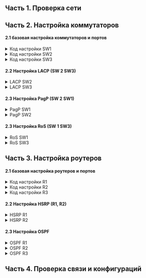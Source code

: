## Часть 1. Проверка сети



## Часть 2. Настройка коммутаторов


#### 2.1 базовая настройка коммутаторов и портов

<details><summary> Код настройки SW1 </summary>
<pre>
enable
conf term
no ip domain-lookup
hostname SW1
banner motd ##SW1_ENTER_PASSWORD##
line console 0
logging synchronous
password cisco
login
exit
enable secret class
line vty 0 15
password cisco
login
exit
service password-encryption
exit

exit
copy running-config startup-config
</pre>
</details>


<details><summary> Код настройки SW2 </summary>
<pre>
enable
conf term
no ip domain-lookup
hostname SW2
banner motd ##SW2_ENTER_PASSWORD##
line console 0
logging synchronous
password cisco
login
exit
enable secret class
line vty 0 15
password cisco
login
exit
service password-encryption
exit

exit
copy running-config startup-config
</pre>
</details>


<details><summary> Код настройки SW3 </summary>
<pre>
enable
conf term
no ip domain-lookup
hostname SW3
banner motd ##SW3_ENTER_PASSWORD##
line console 0
logging synchronous
password cisco
login
exit
enable secret class
line vty 0 15
password cisco
login
exit
service password-encryption
exit

exit
copy running-config startup-config
</pre>
</details>


#### 2.2 Настройка LACP (SW 2 SW3)

  <details><summary> LACP SW2 </summary>
  <pre>
   
   
  </pre>
  </details>


  <details><summary> LACP SW3 </summary>
  <pre>
   
   
  </pre>
  </details>



#### 2.3 Настройка PagP  (SW 2 SW1)

  <details><summary> PagP  SW1 </summary>
  <pre>
   ТЕКСТ ТЕКСТ ТЕКСТ ТЕКСТ
  </pre>
  </details>
  
  <details><summary> PagP  SW2 </summary>
  <pre>
   ТЕКСТ ТЕКСТ ТЕКСТ ТЕКСТ
  </pre>
  </details>


#### 2.3 Настройка RoS  (SW 1 SW3)

  <details><summary>  RoS  SW1 </summary>
  <pre>
   ТЕКСТ ТЕКСТ ТЕКСТ ТЕКСТ
  </pre>
  </details>
  
  <details><summary>  RoS SW3 </summary>
  <pre>
   ТЕКСТ ТЕКСТ ТЕКСТ ТЕКСТ
  </pre>
  </details>


## Часть 3. Настройка роутеров 


#### 2.1 базовая настройка роутеров и портов

<details><summary> Код настройки R1 </summary>
<pre>
enable
conf term
no ip domain-lookup
hostname R1
banner motd ##R1_ENTER_PASSWORD##
line console 0
logging synchronous
password cisco
login
exit
enable secret class
line vty 0 15
password cisco
login
exit
service password-encryption
exit

int g0/2
description R1 for R3
ip add 10.1.0.2 255.255.255.252
no shutdown
exit

exit
copy running-config startup-config
</pre>
</details>


<details><summary> Код настройки R2 </summary>
<pre>
enable
conf term
no ip domain-lookup
hostname R2
banner motd ##R2_ENTER_PASSWORD##
line console 0
logging synchronous
password cisco
login
exit
enable secret class
line vty 0 15
password cisco
login
exit
service password-encryption
exit

int g0/2
description R2 for R3
ip add 10.2.0.2 255.255.255.252
no shutdown
exit

exit
copy running-config startup-config
</pre>
</details>


<details><summary> Код настройки R3 </summary>
<pre>
enable
conf term
no ip domain-lookup
hostname R3
banner motd ##R3_ENTER_PASSWORD##
line console 0
logging synchronous
password cisco
login
exit
enable secret class
line vty 0 15
password cisco
login
exit
service password-encryption
exit

int g0/0
description R3 for R1
ip add 10.1.0.1 255.255.255.252
no shutdown
exit

int g0/1
description R3 for R2
ip add 10.2.0.1 255.255.255.252
no shutdown
exit

int g0/2
description R3 for WEB
ip add 10.10.10.1 255.255.255.0
no shutdown
exit

exit
copy running-config startup-config
</pre>
</details>





#### 2.2 Настройка HSRP (R1, R2)

  <details><summary>  HSRP R1 </summary>
  <pre>
   ТЕКСТ ТЕКСТ ТЕКСТ ТЕКСТ
  </pre>
  </details>
  
  <details><summary>  HSRP R2 </summary>
  <pre>
   ТЕКСТ ТЕКСТ ТЕКСТ ТЕКСТ
  </pre>
  </details>


#### 2.3 Настройка OSPF

  <details><summary>  OSPF R1 </summary>
  <pre>
   ТЕКСТ ТЕКСТ ТЕКСТ ТЕКСТ
  </pre>
  </details>

  <details><summary>  OSPF R2 </summary>
  <pre>
   ТЕКСТ ТЕКСТ ТЕКСТ ТЕКСТ
  </pre>
  </details>

  <details><summary>  OSPF R3 </summary>
  <pre>
   ТЕКСТ ТЕКСТ ТЕКСТ ТЕКСТ
  </pre>
  </details>

## Часть 4. Проверка связи и конфигураций



